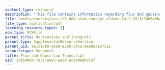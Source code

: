 ```yaml
---
content_type: resource
description: "This file contains information regarding flux and gauss\u2019 law transcript."
file: /media/courses/res-tll-004-stem-concept-videos-fall-2013/3d0540b47a719e85ee3deca0d98bdcaf_MITRES_TLL-004F13_FluGaLaw.pdf
file_type: application/pdf
learning_resource_types: []
ocw_type: OCWFile
parent_title: Derivatives and Integrals
parent_type: SupplementalResourceSection
parent_uid: ee1c17b9-3698-e35b-3fca-8ea85cec751a
resourcetype: Document
title: Flux and Gauss'Law Transcript
uid: 3d0540b4-7a71-9e85-ee3d-eca0d98bdcaf
---
```

